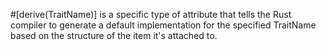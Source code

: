 
#[derive(TraitName)] is a specific type of attribute that tells the Rust compiler to generate a default implementation for the specified TraitName based on
the structure of the item it's attached to.
